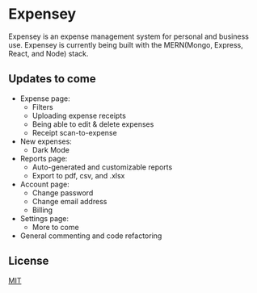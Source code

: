 # Expensey
Expensey is an expense management system for personal and business use. Expensey is currently being built with the MERN(Mongo, Express, React, and Node) stack.

## Updates to come
 * Expense page:
   * Filters
   * Uploading expense receipts
   * Being able to edit & delete expenses
   * Receipt scan-to-expense
 * New expenses:
   * Dark Mode
 * Reports page:
   * Auto-generated and customizable reports
   * Export to pdf, csv, and .xlsx
 * Account page:
   * Change password
   * Change email address
   * Billing
 * Settings page:
   * More to come
 * General commenting and code refactoring
## License
[MIT](https://choosealicense.com/licenses/mit/)
